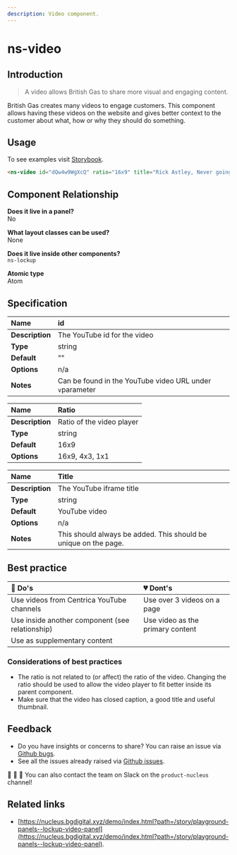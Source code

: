 ```yaml
---
description: Video component.
---
```


# ns-video

## Introduction

> A video allows British Gas to share more visual and engaging content.

British Gas creates many videos to engage customers. This component allows having these videos on the website and gives better context to the customer about what, how or why they should do something.

## Usage

To see examples visit [Storybook](https://nucleus.bgdigital.xyz/demo/index.html?path=/story/ns-video--youtube).

```html
<ns-video id="dQw4w9WgXcQ" ratio="16x9" title="Rick Astley, Never going to give you up music video"></ns-video>
```

## Component Relationship

**Does it live in a panel?**  
No

**What layout classes can be used?**  
None

**Does it live inside other components?**  
`ns-lockup`  

**Atomic type**  
Atom

## Specification

| **Name** | id |
| :--- | :--- |
| **Description** | The YouTube id for the video |
| **Type** | string |
| **Default** | "" |
| **Options** | n/a |
| **Notes** | Can be found in the YouTube video URL under `v`parameter |

| **Name** | Ratio |
| :--- | :--- |
| **Description** | Ratio of the video player |
| **Type** | string |
| **Default** | 16x9 |
| **Options** | 16x9, 4x3, 1x1 |

| **Name** | Title |
| :--- | :--- |
| **Description** | The YouTube iframe title |
| **Type** | string |
| **Default** | YouTube video |
| **Options** | n/a |
| **Notes** | This should always be added. This should be unique on the page. |

## Best practice

| 💚 Do's | 💔 Dont's |
| :--- | :--- |
| Use videos from Centrica YouTube channels | Use over 3 videos on a page |
| Use inside another component (see relationship) | Use video as the primary content |
| Use as supplementary content | |

### Considerations of best practices

* The ratio is not related to (or affect) the ratio of the video. Changing the ratio should be used to allow the video player to fit better inside its parent component.
* Make sure that the video has closed caption, a good title and useful thumbnail.

## Feedback

* Do you have insights or concerns to share? You can raise an issue via [Github bugs](https://github.com/ConnectedHomes/nucleus/issues/new?assignees=&labels=Bug&template=a--bug-report.md&title=[bug]%20[ns-video]).
* See all the issues already raised via [Github issues](https://github.com/connectedHomes/nucleus/issues?utf8=%E2%9C%93&q=is%3Aopen+is%3Aissue+label%3ABug+[ns-video]).

💩 🎉 🦄 You can also contact the team on Slack on the `product-nucleus` channel!

## Related links

* [https://nucleus.bgdigital.xyz/demo/index.html?path=/story/playground-panels--lockup-video-panel](https://nucleus.bgdigital.xyz/demo/index.html?path=/story/playground-panels--lockup-video-panel).
